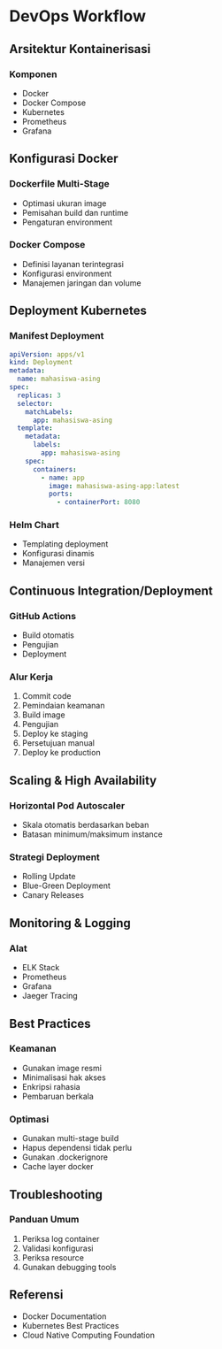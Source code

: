 # DevOps Workflow

## Arsitektur Kontainerisasi

### Komponen

- Docker
- Docker Compose
- Kubernetes
- Prometheus
- Grafana

## Konfigurasi Docker

### Dockerfile Multi-Stage

- Optimasi ukuran image
- Pemisahan build dan runtime
- Pengaturan environment

### Docker Compose

- Definisi layanan terintegrasi
- Konfigurasi environment
- Manajemen jaringan dan volume

## Deployment Kubernetes

### Manifest Deployment

```yaml
apiVersion: apps/v1
kind: Deployment
metadata:
  name: mahasiswa-asing
spec:
  replicas: 3
  selector:
    matchLabels:
      app: mahasiswa-asing
  template:
    metadata:
      labels:
        app: mahasiswa-asing
    spec:
      containers:
        - name: app
          image: mahasiswa-asing-app:latest
          ports:
            - containerPort: 8080
```

### Helm Chart

- Templating deployment
- Konfigurasi dinamis
- Manajemen versi

## Continuous Integration/Deployment

### GitHub Actions

- Build otomatis
- Pengujian
- Deployment

### Alur Kerja

1. Commit code
2. Pemindaian keamanan
3. Build image
4. Pengujian
5. Deploy ke staging
6. Persetujuan manual
7. Deploy ke production

## Scaling & High Availability

### Horizontal Pod Autoscaler

- Skala otomatis berdasarkan beban
- Batasan minimum/maksimum instance

### Strategi Deployment

- Rolling Update
- Blue-Green Deployment
- Canary Releases

## Monitoring & Logging

### Alat

- ELK Stack
- Prometheus
- Grafana
- Jaeger Tracing

## Best Practices

### Keamanan

- Gunakan image resmi
- Minimalisasi hak akses
- Enkripsi rahasia
- Pembaruan berkala

### Optimasi

- Gunakan multi-stage build
- Hapus dependensi tidak perlu
- Gunakan .dockerignore
- Cache layer docker

## Troubleshooting

### Panduan Umum

1. Periksa log container
2. Validasi konfigurasi
3. Periksa resource
4. Gunakan debugging tools

## Referensi

- Docker Documentation
- Kubernetes Best Practices
- Cloud Native Computing Foundation
